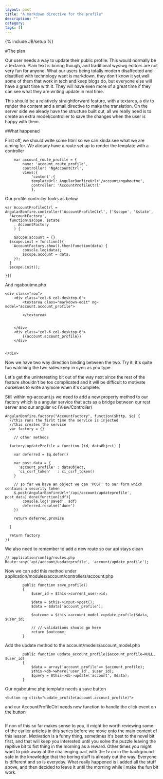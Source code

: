 ```yaml
---
layout: post
title: "A markdown directive for the profile"
description: ""
category: 
tags: []
---
```

{% include JB/setup %}

#The plan 

Our user needs a way to update their public profile. This would normally be a textarea. Plain text is boring though, and traditional wysiwg editors are not very fun for anyone. What our users being totally modern disaffected and disatified with technology want is markdown, they don't know it yet,well some of them that work in tech and keep blogs do, but everyone else will have a great time with it. They will have even more of a great time if they can see what they are writing update in real time. 

This should be a relatively straightforward feature, with a textarea, a div to render the content and a small directive to make the translation. On the server side we aleady have the structure built out, all we really need is to create an extra model/controller to save the changes when the user is happy with them.

#What happened

First off, we should write some html so we can kinda see what we are aiming for. We already have a route set up to render the template with a controller
```
    var account_route_profile = { 
        name: 'account_route_profile', 
        controller: 'NgAccountCtrl',
        views:{
            'content':{
            templateUrl: AngularBonfireUrl+'/account/ngaboutme',
            controller: 'AccountProfileCtrl'
            },
```

Our profile controller looks as below
```
var AccountProfileCtrl = AngularBonfire.controller('AccountProfileCtrl', ['$scope', '$state', 
  'AccountFactory',
  function($scope, $state
    , AccountFactory
    ) {

    $scope.account = {}
  $scope.init = function(){
    AccountFactory.show().then(function(data) {
        console.log(data);
        $scope.account = data;
    });
  }
  $scope.init(); 

}])
```
And  ngaboutme.php 
```
<div class="row">
	<div class="col-6 col-desktop-6">
		<textarea class="markdown-edit" ng-model="account.account_profile">
		
		</textarea>
		

	</div>
	<div class="col-6 col-desktop-6">
		{{account.account_profile}}
	</div>


</div>
```
Now we have two way direction binding between the two. Try it, it's quite fun watching the two sides keep in sync as you type.

Let's get the uninteresting bit out of the way next since the rest of the feature shouldn't be too complicated and it will be difficult to motivate ourselves to write anymore when it's complete. 

Still within ng-account.js we need to add a new property method to our factory which is a angular service that acts as a bridge between our rest server and our angular vc (View/Controller) 

```
AngularBonfire.factory("AccountFactory", function($http, $q) {
  //this runs the first time the service is injected
  //this creates the service
  var factory = {}

	// other methods

  factory.updateProfile = function (id, dataObject) {

    var deferred = $q.defer()

    var post_data = {
      'account_profile' : dataObject, 
      'ci_csrf_token'   : ci_csrf_token()
    }
  
    // so far we have an object we can 'POST' to our form which contains a security token
    $.post(AngularBonfireUrl+'/api/account/updateprofile', post_data).done(function(sdf){
        console.log('saved', sdf)
        deferred.resolve('done')
    })

    return deferred.promise

  }

  return factory
})

```
We also need to remember to add a new route so our api stays clean
```
// application/config/routes.php
Route::any('api/account/updateprofile', 'account/update_profile');

```

Now we can add this method under application/modules/account/controllers/account.php
```
        public function save_profile()
        {
            $user_id = $this->current_user->id; 

            $data = $this->input->post();
            $data = $data['account_profile'];

            $outcome = $this->account_model->update_profile($data, $user_id;

            // // validations should go here
            return $outcome;
        }
```
Add the update method to the account/models/account_model.php
```
        public function update_account_profile($account_profile=NULL, $user_id)
        {
            $data = array('account_profile'=> $account_profile);
            $this->db->where('user_id', $user_id);
            $query = $this->db->update('account', $data);
        }
```
Our ngaboutme.php template needs a save button
```
<button ng-click="update_profile(account.account_profile)">
```
and our AccountProfileCtrl needs new function to handle the click event on the button
```

```


If non of this so far makes sense to you, it might be worth reviewing some of the earlier articles in this series before we move onto the main content of this lesson. Motivation is a funny thing, sometimes it's best to the novel bit first, and that will keep you interested until you solve the puzzle leaving the repitive bit to fist thing in the morning as a reward. Other times you might want to pick away at the challenging part with the tv on in the background safe in the knowledge that the boring stuff is already out the way. Everyone is different and so is everyday. What really happened is I added all the stuff above, and then decided to leave it until the morning while i make the fun bit work.










